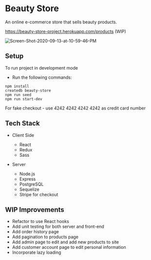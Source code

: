 # Beauty Store

An online e-commerce store that sells beauty products.

https://beauty-store-project.herokuapp.com/products (WIP)

<img src="https://i.ibb.co/HV9xqZX/Screen-Shot-2020-09-13-at-10-59-46-PM.png" alt="Screen-Shot-2020-09-13-at-10-59-46-PM" border="0">

## Setup

To run project in development mode

* Run the following commands:

```
npm install
createdb beauty-store
npm run seed
npm run start-dev
```

For fake checkout - use 4242 4242 4242 4242 as credit card number

## Tech Stack

* Client Side
  * React
  * Redux
  * Sass
  
* Server
  * Node.js
  * Express
  * PostgreSQL
  * Sequelize
  * Stripe for checkout

## WIP Improvements

* Refactor to use React hooks
* Add unit testing for both server and front-end
* Add order history page
* Add pagination to products page
* Add admin page to edit and add new products to site
* Add customer account page to edit personal information
* Incorporate lazy loading

